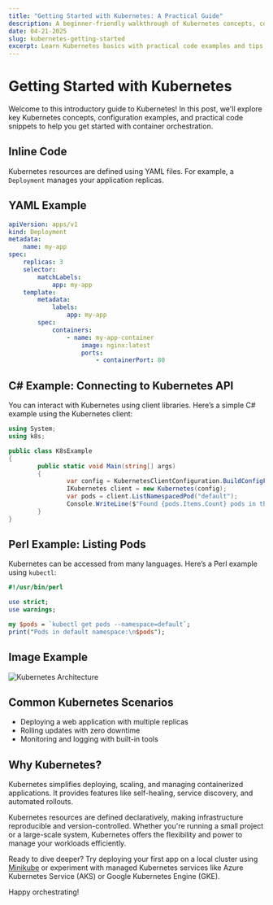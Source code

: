 ```yaml
---
title: "Getting Started with Kubernetes: A Practical Guide"
description: A beginner-friendly walkthrough of Kubernetes concepts, configuration, and code samples.
date: 04-21-2025
slug: kubernetes-getting-started
excerpt: Learn Kubernetes basics with practical code examples and tips for new users.
---
```


# Getting Started with Kubernetes

Welcome to this introductory guide to Kubernetes! In this post, we'll explore key Kubernetes concepts, configuration examples, and practical code snippets to help you get started with container orchestration.

## Inline Code

Kubernetes resources are defined using YAML files. For example, a `Deployment` manages your application replicas.

## YAML Example

```yaml
apiVersion: apps/v1
kind: Deployment
metadata:
    name: my-app
spec:
    replicas: 3
    selector:
        matchLabels:
            app: my-app
    template:
        metadata:
            labels:
                app: my-app
        spec:
            containers:
                - name: my-app-container
                    image: nginx:latest
                    ports:
                        - containerPort: 80
```

## C# Example: Connecting to Kubernetes API

You can interact with Kubernetes using client libraries. Here’s a simple C# example using the Kubernetes client:

```cs
using System;
using k8s;

public class K8sExample
{
        public static void Main(string[] args)
        {
                var config = KubernetesClientConfiguration.BuildConfigFromConfigFile();
                IKubernetes client = new Kubernetes(config);
                var pods = client.ListNamespacedPod("default");
                Console.WriteLine($"Found {pods.Items.Count} pods in the default namespace.");
        }
}
```

## Perl Example: Listing Pods

Kubernetes can be accessed from many languages. Here’s a Perl example using `kubectl`:

```perl
#!/usr/bin/perl

use strict;
use warnings;

my $pods = `kubectl get pods --namespace=default`;
print("Pods in default namespace:\n$pods");
```

## Image Example

![Kubernetes Architecture](https://learn.microsoft.com/en-us/azure/architecture/example-scenario/gitops-aks/media/gitops-ci-cd-flux.png)

## Common Kubernetes Scenarios

- Deploying a web application with multiple replicas
- Rolling updates with zero downtime
- Monitoring and logging with built-in tools

## Why Kubernetes?

Kubernetes simplifies deploying, scaling, and managing containerized applications. It provides features like self-healing, service discovery, and automated rollouts.

Kubernetes resources are defined declaratively, making infrastructure reproducible and version-controlled. Whether you're running a small project or a large-scale system, Kubernetes offers the flexibility and power to manage your workloads efficiently.

Ready to dive deeper? Try deploying your first app on a local cluster using [Minikube](https://minikube.sigs.k8s.io/docs/) or experiment with managed Kubernetes services like Azure Kubernetes Service (AKS) or Google Kubernetes Engine (GKE).

Happy orchestrating!
